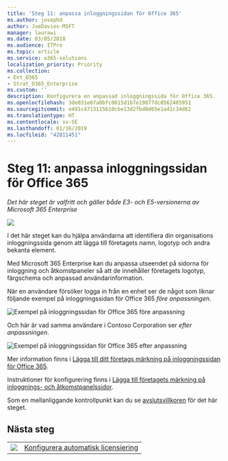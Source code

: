 ```yaml
---
title: 'Steg 11: anpassa inloggningssidan för Office 365'
ms.author: josephd
author: JoeDavies-MSFT
manager: laurawi
ms.date: 03/05/2018
ms.audience: ITPro
ms.topic: article
ms.service: o365-solutions
localization_priority: Priority
ms.collection:
- Ent_O365
- Strat_O365_Enterprise
ms.custom: ''
description: Konfigurera en anpassad inloggningssida för Office 365.
ms.openlocfilehash: 3de031e6fa0bfc0815d1b7e19877dc0562405951
ms.sourcegitcommit: e491c4713115610cbe13d2fbd0d65e1a41c34d62
ms.translationtype: HT
ms.contentlocale: sv-SE
ms.lasthandoff: 01/16/2019
ms.locfileid: "42811451"
---
```

# <a name="step-11-customize-the-office-365-sign-in-page"></a>Steg 11: anpassa inloggningssidan för Office 365

*Det här steget är valfritt och gäller både E3- och E5-versionerna av Microsoft 365 Enterprise*

![](./media/deploy-foundation-infrastructure/identity_icon-small.png)

I det här steget kan du hjälpa användarna att identifiera din organisations inloggningssida genom att lägga till företagets namn, logotyp och andra bekanta element. 

Med Microsoft 365 Enterprise kan du anpassa utseendet på sidorna för inloggning och åtkomstpaneler så att de innehåller företagets logotyp, färgschema och anpassad användarinformation. 

När en användare försöker logga in från en enhet ser de något som liknar följande exempel på inloggningssidan för Office 365 *före anpassningen*.

![Exempel på inloggningssidan för Office 365 före anpassning](./media/identity-customize-office-365-sign-in/id-step01-sign-in-before.png)

Och här är vad samma användare i Contoso Corporation ser *efter anpassningen*.

![Exempel på inloggningssidan för Office 365 efter anpassning](./media/identity-customize-office-365-sign-in/id-step01-sign-in-after.png)

Mer information finns i [Lägga till ditt företags märkning på inloggningssidan för Office 365](https://docs.microsoft.com/office365/admin/setup/customize-sign-in-page).

Instruktioner för konfigurering finns i [Lägga till företagets märkning på inloggnings- och åtkomstpanelssidor](http://aka.ms/aadpaddbranding).

Som en mellanliggande kontrollpunkt kan du se [avslutsvillkoren](identity-exit-criteria.md#crit-identity-custom-sign-in) för det här steget.

## <a name="next-step"></a>Nästa steg

|||
|:-------|:-----|
|![](./media/stepnumbers/Step12.png)| [Konfigurera automatisk licensiering](identity-group-based-licensing.md) |

